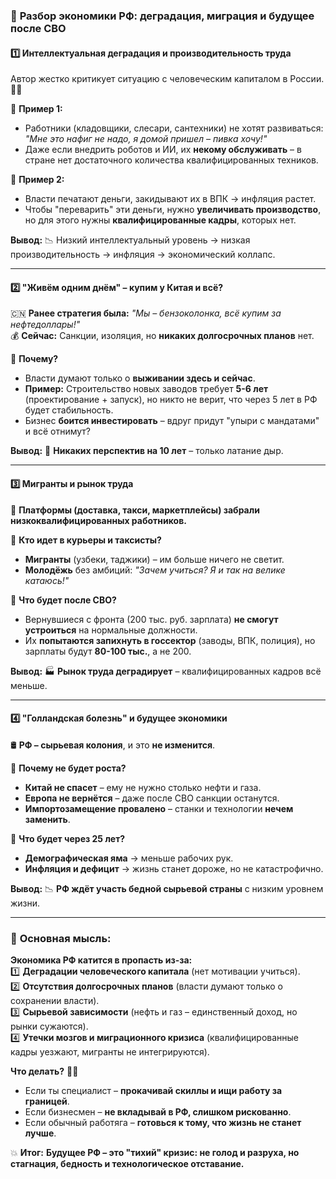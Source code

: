 ### 📌 **Разбор экономики РФ: деградация, миграция и будущее после СВО**  

#### **1️⃣ Интеллектуальная деградация и производительность труда**  
Автор жестко критикует ситуацию с человеческим капиталом в России. 🧠💀  

🔹 **Пример 1:**  
- Работники (кладовщики, слесари, сантехники) не хотят развиваться: *"Мне это нафиг не надо, я домой пришел – пивка хочу!"*  
- Даже если внедрить роботов и ИИ, их **некому обслуживать** – в стране нет достаточного количества квалифицированных техников.  

🔹 **Пример 2:**  
- Власти печатают деньги, закидывают их в ВПК → инфляция растет.  
- Чтобы "переварить" эти деньги, нужно **увеличивать производство**, но для этого нужны **квалифицированные кадры**, которых нет.  

**Вывод:** 📉 Низкий интеллектуальный уровень → низкая производительность → инфляция → экономический коллапс.  

---  

#### **2️⃣ "Живём одним днём" – купим у Китая и всё?**  
🇨🇳 **Ранее стратегия была:** *"Мы – бензоколонка, всё купим за нефтедоллары!"*  
💰 **Сейчас:** Санкции, изоляция, но **никаких долгосрочных планов** нет.  

🔹 **Почему?**  
- Власти думают только о **выживании здесь и сейчас**.  
- **Пример:** Строительство новых заводов требует **5-6 лет** (проектирование + запуск), но никто не верит, что через 5 лет в РФ будет стабильность.  
- Бизнес **боится инвестировать** – вдруг придут "упыри с мандатами" и всё отнимут?  

**Вывод:** 📛 **Никаких перспектив на 10 лет** – только латание дыр.  

---  

#### **3️⃣ Мигранты и рынок труда**  
🚖 **Платформы (доставка, такси, маркетплейсы) забрали низкоквалифицированных работников.**  

🔹 **Кто идет в курьеры и таксисты?**  
- **Мигранты** (узбеки, таджики) – им больше ничего не светит.  
- **Молодёжь** без амбиций: *"Зачем учиться? Я и так на велике катаюсь!"*  

🔹 **Что будет после СВО?**  
- Вернувшиеся с фронта (200 тыс. руб. зарплата) **не смогут устроиться** на нормальные должности.  
- Их **попытаются запихнуть в госсектор** (заводы, ВПК, полиция), но зарплаты будут **80-100 тыс.**, а не 200.  

**Вывод:** 🏭 **Рынок труда деградирует** – квалифицированных кадров всё меньше.  

---  

#### **4️⃣ "Голландская болезнь" и будущее экономики**  
🛢️ **РФ – сырьевая колония**, и это **не изменится**.  

🔹 **Почему не будет роста?**  
- **Китай не спасет** – ему не нужно столько нефти и газа.  
- **Европа не вернётся** – даже после СВО санкции останутся.  
- **Импортозамещение провалено** – станки и технологии **нечем заменить**.  

🔹 **Что будет через 25 лет?**  
- **Демографическая яма** → меньше рабочих рук.  
- **Инфляция и дефицит** → жизнь станет дороже, но не катастрофично.  

**Вывод:** 📉 **РФ ждёт участь бедной сырьевой страны** с низким уровнем жизни.  

---  

### 🎯 **Основная мысль:**  
**Экономика РФ катится в пропасть из-за:**  
1️⃣ **Деградации человеческого капитала** (нет мотивации учиться).  
2️⃣ **Отсутствия долгосрочных планов** (власти думают только о сохранении власти).  
3️⃣ **Сырьевой зависимости** (нефть и газ – единственный доход, но рынки сужаются).  
4️⃣ **Утечки мозгов и миграционного кризиса** (квалифицированные кадры уезжают, мигранты не интегрируются).  

**Что делать?** 🤷‍♂️  
- Если ты специалист – **прокачивай скиллы и ищи работу за границей**.  
- Если бизнесмен – **не вкладывай в РФ, слишком рискованно**.  
- Если обычный работяга – **готовься к тому, что жизнь не станет лучше**.  

💥 **Итог:** **Будущее РФ – это "тихий" кризис: не голод и разруха, но стагнация, бедность и технологическое отставание.**